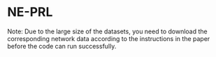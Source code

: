 # NE-PRL

Note: Due to the large size of the datasets, you need to download the corresponding network data according to the instructions in the paper before the code can run successfully.
